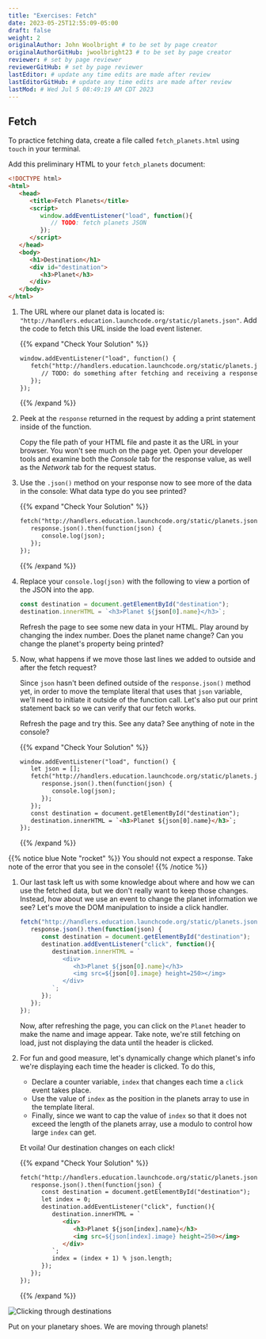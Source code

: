 ```yaml
---
title: "Exercises: Fetch"
date: 2023-05-25T12:55:09-05:00
draft: false
weight: 2
originalAuthor: John Woolbright # to be set by page creator
originalAuthorGitHub: jwoolbright23 # to be set by page creator
reviewer: # set by page reviewer
reviewerGitHub: # set by page reviewer
lastEditor: # update any time edits are made after review
lastEditorGitHub: # update any time edits are made after review
lastMod: # Wed Jul 5 08:49:19 AM CDT 2023
---
```


## Fetch

To practice fetching data, create a file called `fetch_planets.html` using `touch` in your terminal.

Add this preliminary HTML to your `fetch_planets` document:

```html
<!DOCTYPE html>
<html>
   <head>
      <title>Fetch Planets</title>
      <script>
         window.addEventListener("load", function(){
            // TODO: fetch planets JSON
         });
      </script>
   </head>
   <body>
      <h1>Destination</h1>
      <div id="destination">
         <h3>Planet</h3>
      </div>
   </body>
</html>
```

1. The URL where our planet data is located is: `"http://handlers.education.launchcode.org/static/planets.json"`. Add the code to fetch this URL inside the load event listener.

   {{% expand "Check Your Solution" %}}
   ```html
   window.addEventListener("load", function() {
      fetch("http://handlers.education.launchcode.org/static/planets.json").then(function(response){
         // TODO: do something after fetching and receiving a response
      });
   });
   ```
   {{% /expand %}}

1. Peek at the `response` returned in the request by adding a print statement inside of the function.

   Copy the file path of your HTML file and paste it as the URL in your browser.
   You won't see much on the page yet. Open your developer tools and examine both the 
   *Console* tab for the response value, as well as the *Network* tab for the request status.

1. Use the `.json()` method on your response now to see more of the data in the console: What data type do you see printed? 

   {{% expand "Check Your Solution" %}}
   ```html
   fetch("http://handlers.education.launchcode.org/static/planets.json").then(function(response){
      response.json().then(function(json) {
         console.log(json);
      });
   });
   ```
   {{% /expand %}}

1. Replace your `console.log(json)` with the following to view a portion of the JSON  into the app. 

   ```javascript
   const destination = document.getElementById("destination");
   destination.innerHTML = `<h3>Planet ${json[0].name}</h3>`;
   ```

   Refresh the page to see some new data in your HTML. 
   Play around by changing the index number. Does the planet name change?
   Can you change the planet's property being printed?

1. Now, what happens if we move those last lines we added to outside and after the fetch request? 
   
   Since `json` hasn't been defined outside of the 
   `response.json()` method yet, in order to move the template literal that uses
   that `json` variable, we'll need to initiate it outside of the function 
   call. Let's also put our print statement back so we can verify that our fetch works.
   
   Refresh the page and try this. See any data? See anything of note in the console?

   {{% expand "Check Your Solution" %}}
   ```html
   window.addEventListener("load", function() {
      let json = [];
      fetch("http://handlers.education.launchcode.org/static/planets.json").then(function(response){
         response.json().then(function(json) {
            console.log(json);
         });
      });
      const destination = document.getElementById("destination");
      destination.innerHTML = `<h3>Planet ${json[0].name}</h3>`;
   });
   ```
   {{% /expand %}}

{{% notice blue Note "rocket" %}}
You should not expect a response. Take note of the error that you see in the console!
{{% /notice %}}

1. Our last task left us with some knowledge about where and how we can use the  fetched data, but we don't really want to keep those changes. Instead, how  about we use an event to change the planet information we see? Let's move the DOM manipulation to inside a click handler.

   ```javascript
   fetch("http://handlers.education.launchcode.org/static/planets.json").then(function(response){
      response.json().then(function(json) {
         const destination = document.getElementById("destination");
         destination.addEventListener("click", function(){
            destination.innerHTML = `
               <div>
                  <h3>Planet ${json[0].name}</h3>
                  <img src=${json[0].image} height=250></img>
               </div>
            `;
         });
      });
   });
   ```

   Now, after refreshing the page, you can click on the `Planet` header to make the name and image appear.  Take note, we're still fetching on load, just not displaying the data until the header is clicked.

1. For fun and good measure, let's dynamically change which planet's info we're displaying each time the header is clicked. To do this, 
   - Declare a counter variable, `index` that changes each time a  `click` event takes place.
   - Use the value of `index` as the position in the planets array to use in the template literal. 
   - Finally, since we want to cap the value of `index` so that it does not exceed the length of the planets array, use a modulo to control how  large `index` can get.

   Et voila! Our destination changes on each click!

   {{% expand "Check Your Solution" %}}
   ```html
   fetch("http://handlers.education.launchcode.org/static/planets.json").then(function(response) {
      response.json().then(function(json) {
         const destination = document.getElementById("destination");
         let index = 0;
         destination.addEventListener("click", function(){
            destination.innerHTML = `
               <div>
                  <h3>Planet ${json[index].name}</h3>
                  <img src=${json[index].image} height=250></img>
               </div>
            `;
            index = (index + 1) % json.length;
         });
      });
   });
   ```
   {{% /expand %}}

![Clicking through destinations](pictures/planet-destinations.gif?classes=border)

Put on your planetary shoes. We are moving through planets!

